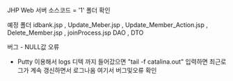 

JHP Web 서버 소스코드  = '1' 폴더 확인

예정 폴더  idbank.jsp  , Update_Meber.jsp , Update_Member_Action.jsp , Delete_Member.jsp , joinProcess.jsp 
            DAO , DTO

버그 - NULL값 오류

* Putty 이용해서 logs 디텍 까지 들어갔으면 "tail -f catalina.out" 입력하면 최근로그가 계속 갱신하면서 로그나옴 여기서 버그및오류 확인
